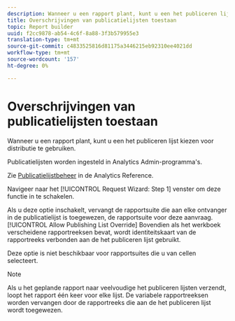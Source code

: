 ```yaml
---
description: Wanneer u een rapport plant, kunt u een het publiceren lijst kiezen voor distributie te gebruiken.
title: Overschrijvingen van publicatielijsten toestaan
topic: Report builder
uuid: f2cc9878-ab54-4c6f-8a88-3f3b579955e3
translation-type: tm+mt
source-git-commit: c4833525816d81175a3446215eb92310ee4021dd
workflow-type: tm+mt
source-wordcount: '157'
ht-degree: 0%

---
```



# Overschrijvingen van publicatielijsten toestaan

Wanneer u een rapport plant, kunt u een het publiceren lijst kiezen voor distributie te gebruiken.

Publicatielijsten worden ingesteld in Analytics Admin-programma&#39;s.

Zie [Publicatielijstbeheer](https://docs.adobe.com/content/help/en/analytics/admin/admin-tools/publishing-list.html) in de Analytics Reference.

Navigeer naar het [!UICONTROL Request Wizard: Step 1] venster om deze functie in te schakelen.

Als u deze optie inschakelt, vervangt de rapportsuite die aan elke ontvanger in de publicatielijst is toegewezen, de rapportsuite voor deze aanvraag. [!UICONTROL Allow Publishing List Override] Bovendien als het werkboek verscheidene rapportreeksen bevat, wordt identiteitskaart van de rapportreeks verbonden aan de het publiceren lijst gebruikt.

Deze optie is niet beschikbaar voor rapportsuites die u van cellen selecteert.

>[!NOTE]
>
>Als u het geplande rapport naar veelvoudige het publiceren lijsten verzendt, loopt het rapport één keer voor elke lijst. De variabele rapportreeksen worden vervangen door de rapportreeks die aan de het publiceren lijst wordt toegewezen.

